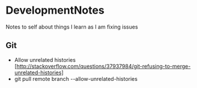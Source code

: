 # DevelopmentNotes
Notes to self about things I learn as I am fixing issues

## Git
* Allow unrelated histories [http://stackoverflow.com/questions/37937984/git-refusing-to-merge-unrelated-histories]
* git pull remote branch --allow-unrelated-histories
